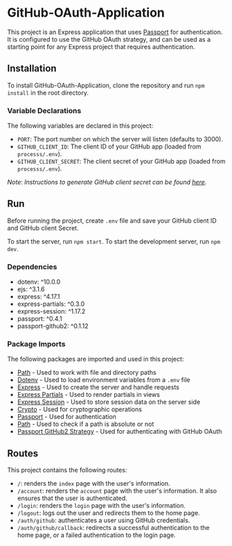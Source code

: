 
# GitHub-OAuth-Application

This project is an Express application that uses [Passport](http://www.passportjs.org/) for authentication. It is configured to use the GitHub OAuth strategy, and can be used as a starting point for any Express project that requires authentication. 

## Installation

To install GitHub-OAuth-Application, clone the repository and run `npm install` in the root directory. 

### Variable Declarations

The following variables are declared in this project: 

 - `PORT`: The port number on which the server will listen (defaults to 3000).  
 - `GITHUB_CLIENT_ID`: The client ID of your GitHub app (loaded from `processs/.env`).  
 - `GITHUB_CLIENT_SECRET`: The client secret of your GitHub app (loaded from `processs/.env`). 

_Note: Instructions to generate GitHub client secret can be found [here](https://github.com/Othamae/GitHub-OAuth-Application/blob/master/Set-Client-Secret.md)._ 


## Run 

Before running the project, create `.env` file and save your GitHub client ID and GitHub client Secret. 
  
To start the server, run `npm start`. To start the development server, run `npm dev`. 

### Dependencies 
* dotenv: ^10.0.0 
* ejs: ^3.1.6 
* express: ^4.17.1 
* express-partials: ^0.3.0 
* express-session: ^1.17.2 
* passport: ^0.4.1 
* passport-github2: ^0.1.12


### Package Imports

The following packages are imported and used in this project: 
- [Path](https://nodejs.org/api/path.html) - Used to work with file and directory paths 
- [Dotenv](https://www.npmjs.com/package/dotenv) - Used to load environment variables from a `.env` file 
- [Express](https://expressjs.com/) - Used to create the server and handle requests 
- [Express Partials](https://www.npmjs.com/package/express-partials) - Used to render partials in views 
- [Express Session](https://www.npmjs.com/package/express-session) - Used to store session data on the server side 
- [Crypto](https://nodejs.org/api/crypto.html) - Used for cryptographic operations 
- [Passport](http://www.passportjs.org/) - Used for authentication  
- [Path](https://nodejs.org/api/path.html) - Used to check if a path is absolute or not  
- [Passport GitHub2 Strategy](https://www.npmjs.com/package/passport-github2) - Used for authenticating with GitHub OAuth  

 
 ## Routes
This project contains the following routes:

- `/`: renders the `index` page with the user's information.
- `/account`: renders the `account` page with the user's information. It also ensures that the user is authenticated. 
- `/login`: renders the `login` page with the user's information. 
- `/logout`: logs out the user and redirects them to the home page. 
- `/auth/github`: authenticates a user using GitHub credentials. 
- `/auth/github/callback`: redirects a successful authentication to the home page, or a failed authentication to the login page.
